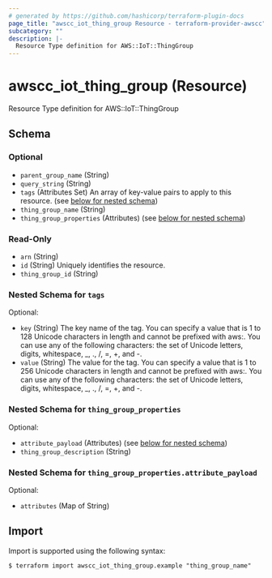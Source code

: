 ```yaml
---
# generated by https://github.com/hashicorp/terraform-plugin-docs
page_title: "awscc_iot_thing_group Resource - terraform-provider-awscc"
subcategory: ""
description: |-
  Resource Type definition for AWS::IoT::ThingGroup
---
```


# awscc_iot_thing_group (Resource)

Resource Type definition for AWS::IoT::ThingGroup



<!-- schema generated by tfplugindocs -->
## Schema

### Optional

- `parent_group_name` (String)
- `query_string` (String)
- `tags` (Attributes Set) An array of key-value pairs to apply to this resource. (see [below for nested schema](#nestedatt--tags))
- `thing_group_name` (String)
- `thing_group_properties` (Attributes) (see [below for nested schema](#nestedatt--thing_group_properties))

### Read-Only

- `arn` (String)
- `id` (String) Uniquely identifies the resource.
- `thing_group_id` (String)

<a id="nestedatt--tags"></a>
### Nested Schema for `tags`

Optional:

- `key` (String) The key name of the tag. You can specify a value that is 1 to 128 Unicode characters in length and cannot be prefixed with aws:. You can use any of the following characters: the set of Unicode letters, digits, whitespace, _, ., /, =, +, and -.
- `value` (String) The value for the tag. You can specify a value that is 1 to 256 Unicode characters in length and cannot be prefixed with aws:. You can use any of the following characters: the set of Unicode letters, digits, whitespace, _, ., /, =, +, and -.


<a id="nestedatt--thing_group_properties"></a>
### Nested Schema for `thing_group_properties`

Optional:

- `attribute_payload` (Attributes) (see [below for nested schema](#nestedatt--thing_group_properties--attribute_payload))
- `thing_group_description` (String)

<a id="nestedatt--thing_group_properties--attribute_payload"></a>
### Nested Schema for `thing_group_properties.attribute_payload`

Optional:

- `attributes` (Map of String)

## Import

Import is supported using the following syntax:

```shell
$ terraform import awscc_iot_thing_group.example "thing_group_name"
```

